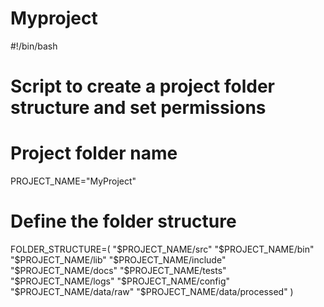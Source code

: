 # Myproject
#!/bin/bash

# Script to create a project folder structure and set permissions

# Project folder name
PROJECT_NAME="MyProject"

# Define the folder structure
FOLDER_STRUCTURE=(
    "$PROJECT_NAME/src"
    "$PROJECT_NAME/bin"
    "$PROJECT_NAME/lib"
    "$PROJECT_NAME/include"
    "$PROJECT_NAME/docs"
    "$PROJECT_NAME/tests"
    "$PROJECT_NAME/logs"
    "$PROJECT_NAME/config"
    "$PROJECT_NAME/data/raw"
    "$PROJECT_NAME/data/processed"
)
